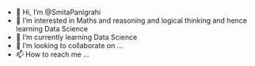 - 👋 Hi, I’m @SmitaPanigrahi
- 👀 I’m interested in Maths and reasoning and logical thinking and hence learning Data Science
- 🌱 I’m currently learning Data Science
- 💞️ I’m looking to collaborate on ...
- 📫 How to reach me ...

<!---
SmitaPanigrahi/SmitaPanigrahi is a ✨ special ✨ repository because its `README.md` (this file) appears on your GitHub profile.
You can click the Preview link to take a look at your changes.
--->
